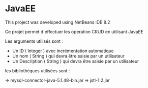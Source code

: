 # JavaEE
This project was developed using NetBeans IDE 8.2 

Ce projet permet d'effectuer les operation CRUD en utilisant JavaEE 
 
  Les arguments utilisés sont :
  
 * Un ID ( Integer ) avec incrémentation automatique
 * Un nom ( String ) qui devra être saisie par un utilisateur
 * Un Description ( String ) qui devra être saisie par un utilisateur 
 
 les bibliothèques utilisées sont :
 
 => mysql-connector-java-5.1.48-bin.jar
 => jstl-1.2.jar
